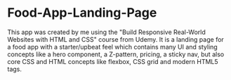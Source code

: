 # Food-App-Landing-Page
This app was created by me using the "Build Responsive Real-World Websites with HTML and CSS" course from Udemy. 
It is a landing page for a food app with a starter/upbeat feel which contains many UI and styling concepts like a hero component, a Z-pattern, pricing, a sticky nav, but also core CSS and HTML concepts like flexbox, CSS grid and modern HTML5 tags. 
